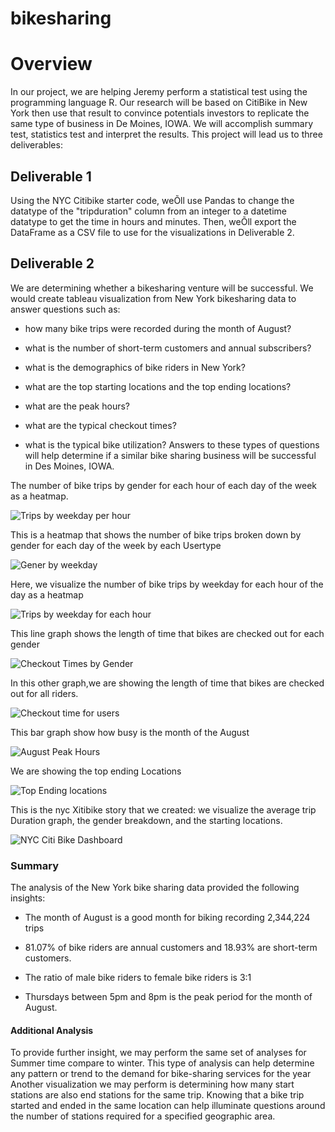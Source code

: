 # bikesharing
# Overview 
In our project, we are helping Jeremy perform a statistical test using the programming language R. Our research will be based on CitiBike in New York then use that result to convince potentials investors to replicate the same type of business in De Moines, IOWA. We will accomplish summary test, statistics test and interpret the results.  This project will lead us to three deliverables:
## Deliverable 1
Using the NYC Citibike starter code, weÕll use Pandas to change the datatype of the "tripduration" column from an integer to a datetime datatype to get the time in hours and minutes. 
Then, weÕll export the DataFrame as a CSV file to use for the visualizations in Deliverable 2.

## Deliverable 2
We are determining whether a bikesharing venture will be successful. We would create tableau visualization from New York bikesharing data to answer questions such as:
- how many bike trips were recorded during the month of August?

- what is the number of short-term customers and annual subscribers?

- what is the demographics of bike riders in New York?

- what are the top starting locations and the top ending locations?

- what are the peak hours?

- what are the typical checkout times?

- what is the typical bike utilization? Answers to these types of questions will help determine if a similar bike sharing business will be successful in Des Moines, IOWA.

The number of bike trips by gender for each hour of each day of the week as a heatmap. 


![Trips by weekday per hour ](https://user-images.githubusercontent.com/103543959/190642627-20b541a9-9f14-4307-90a4-f71b56a5c1b5.png)

This is a heatmap that shows the number of bike trips broken down by gender for each day of the week by each Usertype

![Gener by weekday](https://user-images.githubusercontent.com/103543959/190642712-871a9ab5-cd7e-4f75-b603-a130710a2d4f.png)

Here, we visualize the  number of bike trips by weekday for each hour of the day as a heatmap

![Trips by weekday for each hour](https://user-images.githubusercontent.com/103543959/190642811-7ab1e401-98e5-4f5e-872e-236b6e162694.png)

This line graph shows the length of time that bikes are checked out for each gender

![Checkout Times by Gender](https://user-images.githubusercontent.com/103543959/190642870-c4861c02-9c24-4fb1-af81-07089ef1f8f8.png)

In this other graph,we are showing  the length of time that bikes are checked out for all riders.

![Checkout time for users](https://user-images.githubusercontent.com/103543959/190642549-dbb932a4-dffc-46bd-a28f-3cc465a7b9de.png)

This bar graph show how busy is the month of the August 

![August Peak Hours](https://user-images.githubusercontent.com/103543959/190643200-1c1513f7-61b4-44f3-8f3f-828e2034d819.png)

We are showing the top ending Locations

![Top Ending locations](https://user-images.githubusercontent.com/103543959/190644638-723cd0f8-b932-4006-a829-6df5a79f698b.png)

This is the nyc Xitibike story that we created: we visualize the average trip Duration graph, the gender breakdown, and the starting locations.

![NYC Citi Bike Dashboard](https://user-images.githubusercontent.com/103543959/190643540-a2bc8bbf-724d-42b4-894b-6477615e4b45.png)


### Summary 
The analysis of the New York bike sharing data provided the following insights:
- The month of August is a good month for biking recording 2,344,224 trips
- 81.07% of bike riders are annual customers and 18.93% are short-term customers.

- The ratio of male bike riders to female bike riders is 3:1

- Thursdays between 5pm and 8pm is the peak period for the month of August.

#### Additional Analysis
To provide further insight, we may perform the same set of analyses for Summer time compare to winter. This type of analysis can help determine any pattern or trend to the demand for bike-sharing services for the year
Another visualization we may perform is determining how many start stations are also end stations for the same trip. Knowing that a bike trip started and ended in the same location can help illuminate questions around the number of stations required for a specified geographic area.
